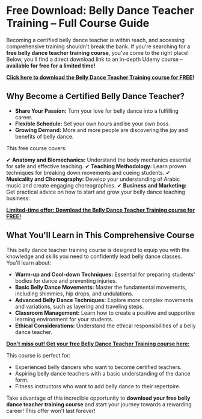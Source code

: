 # Free Download: Belly Dance Teacher Training – Full Course Guide

Becoming a certified belly dance teacher is within reach, and accessing comprehensive training shouldn't break the bank. If you're searching for a **free belly dance teacher training course**, you've come to the right place! Below, you'll find a direct download link to an in-depth Udemy course – **available for free for a limited time!**

[**Click here to download the Belly Dance Teacher Training course for FREE!**](https://udemywork.com/belly-dance-teacher-training)

## Why Become a Certified Belly Dance Teacher?

*   **Share Your Passion:** Turn your love for belly dance into a fulfilling career.
*   **Flexible Schedule:** Set your own hours and be your own boss.
*   **Growing Demand:** More and more people are discovering the joy and benefits of belly dance.

This free course covers:

✔ **Anatomy and Biomechanics:** Understand the body mechanics essential for safe and effective teaching.
✔ **Teaching Methodology:** Learn proven techniques for breaking down movements and cueing students.
✔ **Musicality and Choreography:** Develop your understanding of Arabic music and create engaging choreographies.
✔ **Business and Marketing:** Get practical advice on how to start and grow your belly dance teaching business.

[**Limited-time offer: Download the Belly Dance Teacher Training course for FREE!**](https://udemywork.com/belly-dance-teacher-training)

## What You'll Learn in This Comprehensive Course

This belly dance teacher training course is designed to equip you with the knowledge and skills you need to confidently lead belly dance classes. You'll learn about:

*   **Warm-up and Cool-down Techniques:** Essential for preparing students' bodies for dance and preventing injuries.
*   **Basic Belly Dance Movements:** Master the fundamental movements, including shimmies, hip drops, and undulations.
*   **Advanced Belly Dance Techniques:** Explore more complex movements and variations, such as layering and traveling steps.
*   **Classroom Management:** Learn how to create a positive and supportive learning environment for your students.
*   **Ethical Considerations:** Understand the ethical responsibilities of a belly dance teacher.

[**Don't miss out! Get your free Belly Dance Teacher Training course here:**](https://udemywork.com/belly-dance-teacher-training)

This course is perfect for:

*   Experienced belly dancers who want to become certified teachers.
*   Aspiring belly dance teachers with a basic understanding of the dance form.
*   Fitness instructors who want to add belly dance to their repertoire.

Take advantage of this incredible opportunity to **download your free belly dance teacher training course** and start your journey towards a rewarding career! This offer won't last forever!
